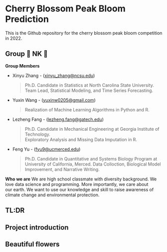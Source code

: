 # Cherry Blossom Peak Bloom Prediction
This is the Github repository for the cherry blossom peak bloom competition in 2022.

## Group 💎 NK 💎
**Group Members**

* Xinyu Zhang - (xinyu_zhang@ncsu.edu) 
  > Ph.D. Candidate in Statistics at North Carolina State University.  
  > Team Lead, Statistical Modeling, and Time Series Forecasting.
* Yuxin Wang - (yuxinw0205@gmail.com)
  > Realization of Machine Learning Algorithms in Python and R. 
* Lezheng Fang - (lezheng.fang@gatech.edu)
  > Ph.D. Candidate in Mechanical Engineering at Georgia Institute of Technology.  
  > Exploratory Analysis and Missing Data Imputation in R.
* Feng Yu - (fyu9@ucmerced.edu) 
  > Ph.D. Candidate in Quantitative and Systems Biology Program at University of California, Merced. 
  > Data Colloction, Biological Model Improvement, and Narrative Writing.
  
**Who we are**
We are high school classmate with diversity background. We love data science and programming. More importantly, we care about  
our earth. We want to use our knowledge and skill to raise awareness of climate change and environmental protection. 


## TL:DR  
## Project introduction
## Beautiful flowers
